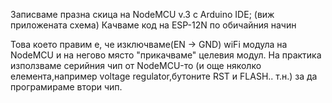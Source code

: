 Записваме празна скица на NodeMCU v.3 с Arduino IDE;
(виж приложената схема)
Качваме код на ESP-12N по обичайния начин

Това което правим е, че изключваме(EN -> GND) wiFi модула на NodeMCU и на негово място "прикачваме" целевия модул. На практика използваме серийния чип от NodeMCU-то (и още няколко елемента,например voltage regulator,бутоните RST и FLASH.. т.н.) за да програмираме втори чип.
